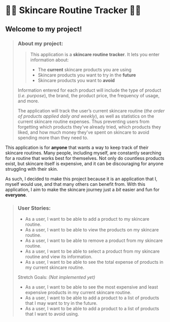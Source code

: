 # 🫧🧴 Skincare Routine Tracker 🧴🫧

## Welcome to my project! ##

> ### About my project: ###
> 
>> This application is a **skincare routine tracker**.
>> It lets you enter information about:
>> - The **current** skincare products you are using
>> - Skincare products you want to try in the **future**
>> - Skincare products you want to **avoid**
>
> Information entered for each product will include the type of product 
> (*i.e. purpose*), the brand, the product price, the frequency of usage, 
> and more. 
> 
> The application will track the user’s current skincare routine 
> (*the order of products applied daily and weekly*), as well as statistics on
> the current skincare routine expenses. Thus preventing users from forgetting
> which products they've already tried, which products they liked, and
> how much money they've spent on skincare to avoid spending more than they
> need to.

This application is for **anyone** that wants a way to keep track 
of their skincare routines. Many people, including myself, 
are constantly searching for a routine that works best for themselves. 
Not only do countless products exist, but skincare itself is expensive, 
and it can be discouraging for anyone struggling with their skin.

As such, I decided to make this project because it is an application 
that I, myself would use, and that many others can benefit from. 
With this application, I aim to make the skincare journey just a *bit* 
easier and fun for **everyone**.

> ### User Stories: ###
> 
> - As a user, I want to be able to add a product to my skincare routine.
> - As a user, I want to be able to view the products on my skincare routine.
> - As a user, I want to be able to remove a product from my skincare routine.
> - As a user, I want to be able to select a product from my skincare routine and view its information.
> - As a user, I want to be able to see the total expense of products in my current skincare routine.
> 
> Stretch Goals: *(Not implemented yet)*
> - As a user, I want to be able to see the most expensive and least expensive products in my current skincare routine.
> - As a user, I want to be able to add a product to a list of products that I may want to try in the future.
> - As a user, I want to be able to add a product to a list of products that I want to avoid using.



